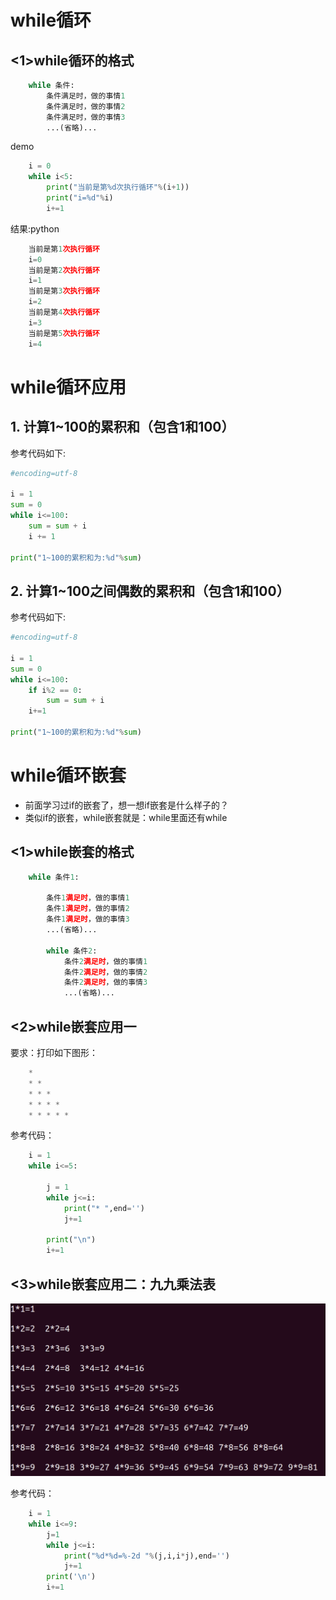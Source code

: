 # while循环

## <1>while循环的格式

```python
    while 条件:
        条件满足时，做的事情1
        条件满足时，做的事情2
        条件满足时，做的事情3
        ...(省略)...

```

demo

```python
    i = 0
    while i<5:
        print("当前是第%d次执行循环"%(i+1))
        print("i=%d"%i)
        i+=1

```

结果:python

```python
    当前是第1次执行循环
    i=0
    当前是第2次执行循环
    i=1
    当前是第3次执行循环
    i=2
    当前是第4次执行循环
    i=3
    当前是第5次执行循环
    i=4
```

# while循环应用

## 1. 计算1~100的累积和（包含1和100）

参考代码如下:

```python
#encoding=utf-8

i = 1
sum = 0
while i<=100:
    sum = sum + i
    i += 1

print("1~100的累积和为:%d"%sum)

```

## 2. 计算1~100之间偶数的累积和（包含1和100）

参考代码如下:

```python
#encoding=utf-8

i = 1
sum = 0
while i<=100:
    if i%2 == 0:
        sum = sum + i
    i+=1

print("1~100的累积和为:%d"%sum)
```

# while循环嵌套

- 前面学习过if的嵌套了，想一想if嵌套是什么样子的？
- 类似if的嵌套，while嵌套就是：while里面还有while

## <1>while嵌套的格式

```python
    while 条件1:

        条件1满足时，做的事情1
        条件1满足时，做的事情2
        条件1满足时，做的事情3
        ...(省略)...

        while 条件2:
            条件2满足时，做的事情1
            条件2满足时，做的事情2
            条件2满足时，做的事情3
            ...(省略)...

```

## <2>while嵌套应用一

要求：打印如下图形：

```python
    *
    * *
    * * *
    * * * *
    * * * * *

```

参考代码：

```python
    i = 1
    while i<=5:

        j = 1
        while j<=i:
            print("* ",end='')
            j+=1

        print("\n")
        i+=1

```

## <3>while嵌套应用二：九九乘法表

![img](/Img/Snip20161017_87.png)

参考代码：

```python
    i = 1
    while i<=9:
        j=1
        while j<=i:
            print("%d*%d=%-2d "%(j,i,i*j),end='')
            j+=1
        print('\n')
        i+=1
```